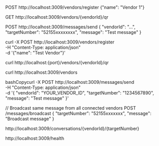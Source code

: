 POST http://localhost:3009/vendors/register
{"name": "Vendor 1"}


GET http://localhost:3009/vendors/{vendorId}/qr


POST http://localhost:3009/messages/send
{
    "vendorId": "...",
    "targetNumber": "52155xxxxxxxx",
    "message": "Test message"
}



<!-- Register a vendor: You'll get a vendorId and port. -->

curl -X POST http://localhost:3009/vendors/register \
-H "Content-Type: application/json" \
-d '{"name": "Test Vendor"}'

<!-- Get QR -->
curl http://localhost:{port}/vendors/{vendorId}/qr

<!-- Scan QR in Whatsapp -->

<!-- Check Vendor status -->
curl http://localhost:3009/vendors

<!-- Send message to specific number: -->

bashCopycurl -X POST http://localhost:3009/messages/send \
-H "Content-Type: application/json" \
-d '{
    "vendorId": "YOUR_VENDOR_ID",
    "targetNumber": "1234567890",
    "message": "Test message"
}'

<!-- Broadcast -->
// Broadcast same message from all connected vendors
POST /messages/broadcast
{
   "targetNumber": "52155xxxxxxx", 
   "message": "Broadcast message"
}

<!-- Check conversations: -->

http://localhost:3009/conversations/{vendorId}/{targetNumber}

<!-- Monitor health: -->

http://localhost:3009/health